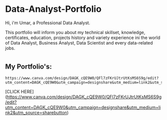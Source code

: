 # Data-Analyst-Portfolio

Hi, i'm Umar, a Professional Data Analyst.

This portfolio will inform you about my technical
skillset, knowledge, certificates, education, projects
history and variety experience ini the world of Data
Analyst, Business Analyst, Data Scientist and every
data-related jobs.
#
## My Portfolio's:
```
https://www.canva.com/design/DAGK_cQE9W0/QFl7zFKrUJtrUtKsMS6S9g/edit?utm_content=DAGK_cQE9W0&utm_campaign=designshare&utm_medium=link2&utm_source=sharebutton

```
[CLICK HERE] (https://www.canva.com/design/DAGK_cQE9W0/QFl7zFKrUJtrUtKsMS6S9g/edit?utm_content=DAGK_cQE9W0&utm_campaign=designshare&utm_medium=link2&utm_source=sharebutton)
 
